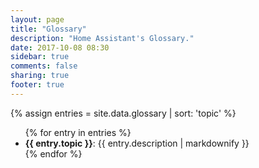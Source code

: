 ```yaml
---
layout: page
title: "Glossary"
description: "Home Assistant's Glossary."
date: 2017-10-08 08:30
sidebar: true
comments: false
sharing: true
footer: true
---
```


{% assign entries = site.data.glossary | sort: 'topic'  %}

<ul>
{% for entry in entries %}
  <li>
      <b>{{ entry.topic }}</b>: {{ entry.description | markdownify }}
  </li>
{% endfor %}
</ul>
